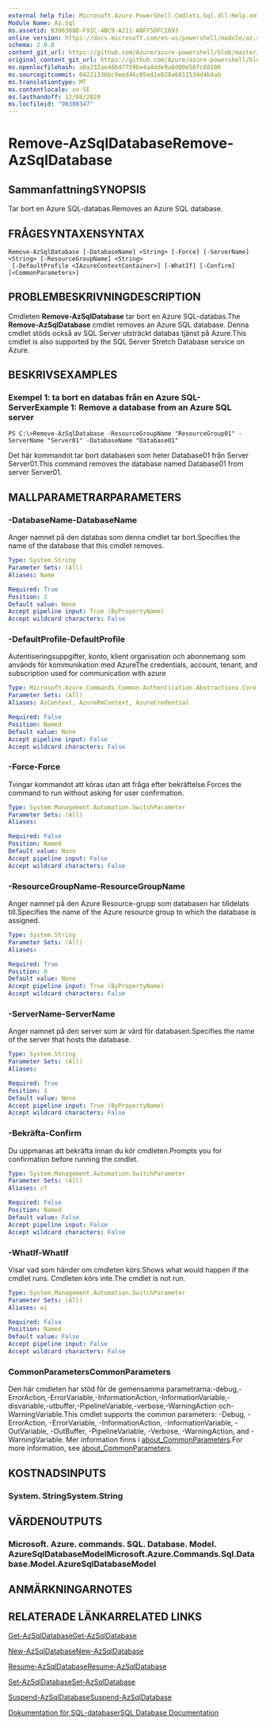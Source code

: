 ```yaml
---
external help file: Microsoft.Azure.PowerShell.Cmdlets.Sql.dll-Help.xml
Module Name: Az.Sql
ms.assetid: B396388D-F91C-4BC9-A211-ABFF5DFC1693
online version: https://docs.microsoft.com/en-us/powershell/module/az.sql/remove-azsqldatabase
schema: 2.0.0
content_git_url: https://github.com/Azure/azure-powershell/blob/master/src/Sql/Sql/help/Remove-AzSqlDatabase.md
original_content_git_url: https://github.com/Azure/azure-powershell/blob/master/src/Sql/Sql/help/Remove-AzSqlDatabase.md
ms.openlocfilehash: a0a232ae48b47759be4a4dde9a8d80e56fc88106
ms.sourcegitcommit: 04221336bc9eed46c05ed1e828a6811534d4b4ab
ms.translationtype: MT
ms.contentlocale: sv-SE
ms.lasthandoff: 12/08/2020
ms.locfileid: "98388347"
---
```

# <span data-ttu-id="0bb4d-101">Remove-AzSqlDatabase</span><span class="sxs-lookup"><span data-stu-id="0bb4d-101">Remove-AzSqlDatabase</span></span>

## <span data-ttu-id="0bb4d-102">Sammanfattning</span><span class="sxs-lookup"><span data-stu-id="0bb4d-102">SYNOPSIS</span></span>
<span data-ttu-id="0bb4d-103">Tar bort en Azure SQL-databas.</span><span class="sxs-lookup"><span data-stu-id="0bb4d-103">Removes an Azure SQL database.</span></span>

## <span data-ttu-id="0bb4d-104">FRÅGESYNTAXEN</span><span class="sxs-lookup"><span data-stu-id="0bb4d-104">SYNTAX</span></span>

```
Remove-AzSqlDatabase [-DatabaseName] <String> [-Force] [-ServerName] <String> [-ResourceGroupName] <String>
 [-DefaultProfile <IAzureContextContainer>] [-WhatIf] [-Confirm] [<CommonParameters>]
```

## <span data-ttu-id="0bb4d-105">PROBLEMBESKRIVNING</span><span class="sxs-lookup"><span data-stu-id="0bb4d-105">DESCRIPTION</span></span>
<span data-ttu-id="0bb4d-106">Cmdleten **Remove-AzSqlDatabase** tar bort en Azure SQL-databas.</span><span class="sxs-lookup"><span data-stu-id="0bb4d-106">The **Remove-AzSqlDatabase** cmdlet removes an Azure SQL database.</span></span>
<span data-ttu-id="0bb4d-107">Denna cmdlet stöds också av SQL Server utsträckt databas tjänst på Azure.</span><span class="sxs-lookup"><span data-stu-id="0bb4d-107">This cmdlet is also supported by the SQL Server Stretch Database service on Azure.</span></span>

## <span data-ttu-id="0bb4d-108">BESKRIVS</span><span class="sxs-lookup"><span data-stu-id="0bb4d-108">EXAMPLES</span></span>

### <span data-ttu-id="0bb4d-109">Exempel 1: ta bort en databas från en Azure SQL-Server</span><span class="sxs-lookup"><span data-stu-id="0bb4d-109">Example 1: Remove a database from an Azure SQL server</span></span>
```
PS C:\>Remove-AzSqlDatabase -ResourceGroupName "ResourceGroup01" -ServerName "Server01" -DatabaseName "Database01"
```

<span data-ttu-id="0bb4d-110">Det här kommandot tar bort databasen som heter Database01 från Server Server01.</span><span class="sxs-lookup"><span data-stu-id="0bb4d-110">This command removes the database named Database01 from server Server01.</span></span>

## <span data-ttu-id="0bb4d-111">MALLPARAMETRAR</span><span class="sxs-lookup"><span data-stu-id="0bb4d-111">PARAMETERS</span></span>

### <span data-ttu-id="0bb4d-112">-DatabaseName</span><span class="sxs-lookup"><span data-stu-id="0bb4d-112">-DatabaseName</span></span>
<span data-ttu-id="0bb4d-113">Anger namnet på den databas som denna cmdlet tar bort.</span><span class="sxs-lookup"><span data-stu-id="0bb4d-113">Specifies the name of the database that this cmdlet removes.</span></span>

```yaml
Type: System.String
Parameter Sets: (All)
Aliases: Name

Required: True
Position: 2
Default value: None
Accept pipeline input: True (ByPropertyName)
Accept wildcard characters: False
```

### <span data-ttu-id="0bb4d-114">-DefaultProfile</span><span class="sxs-lookup"><span data-stu-id="0bb4d-114">-DefaultProfile</span></span>
<span data-ttu-id="0bb4d-115">Autentiseringsuppgifter, konto, klient organisation och abonnemang som används för kommunikation med Azure</span><span class="sxs-lookup"><span data-stu-id="0bb4d-115">The credentials, account, tenant, and subscription used for communication with azure</span></span>

```yaml
Type: Microsoft.Azure.Commands.Common.Authentication.Abstractions.Core.IAzureContextContainer
Parameter Sets: (All)
Aliases: AzContext, AzureRmContext, AzureCredential

Required: False
Position: Named
Default value: None
Accept pipeline input: False
Accept wildcard characters: False
```

### <span data-ttu-id="0bb4d-116">-Force</span><span class="sxs-lookup"><span data-stu-id="0bb4d-116">-Force</span></span>
<span data-ttu-id="0bb4d-117">Tvingar kommandot att köras utan att fråga efter bekräftelse.</span><span class="sxs-lookup"><span data-stu-id="0bb4d-117">Forces the command to run without asking for user confirmation.</span></span>

```yaml
Type: System.Management.Automation.SwitchParameter
Parameter Sets: (All)
Aliases:

Required: False
Position: Named
Default value: None
Accept pipeline input: False
Accept wildcard characters: False
```

### <span data-ttu-id="0bb4d-118">-ResourceGroupName</span><span class="sxs-lookup"><span data-stu-id="0bb4d-118">-ResourceGroupName</span></span>
<span data-ttu-id="0bb4d-119">Anger namnet på den Azure Resource-grupp som databasen har tilldelats till.</span><span class="sxs-lookup"><span data-stu-id="0bb4d-119">Specifies the name of the Azure resource group to which the database is assigned.</span></span>

```yaml
Type: System.String
Parameter Sets: (All)
Aliases:

Required: True
Position: 0
Default value: None
Accept pipeline input: True (ByPropertyName)
Accept wildcard characters: False
```

### <span data-ttu-id="0bb4d-120">-ServerName</span><span class="sxs-lookup"><span data-stu-id="0bb4d-120">-ServerName</span></span>
<span data-ttu-id="0bb4d-121">Anger namnet på den server som är värd för databasen.</span><span class="sxs-lookup"><span data-stu-id="0bb4d-121">Specifies the name of the server that hosts the database.</span></span>

```yaml
Type: System.String
Parameter Sets: (All)
Aliases:

Required: True
Position: 1
Default value: None
Accept pipeline input: True (ByPropertyName)
Accept wildcard characters: False
```

### <span data-ttu-id="0bb4d-122">-Bekräfta</span><span class="sxs-lookup"><span data-stu-id="0bb4d-122">-Confirm</span></span>
<span data-ttu-id="0bb4d-123">Du uppmanas att bekräfta innan du kör cmdleten.</span><span class="sxs-lookup"><span data-stu-id="0bb4d-123">Prompts you for confirmation before running the cmdlet.</span></span>

```yaml
Type: System.Management.Automation.SwitchParameter
Parameter Sets: (All)
Aliases: cf

Required: False
Position: Named
Default value: False
Accept pipeline input: False
Accept wildcard characters: False
```

### <span data-ttu-id="0bb4d-124">-WhatIf</span><span class="sxs-lookup"><span data-stu-id="0bb4d-124">-WhatIf</span></span>
<span data-ttu-id="0bb4d-125">Visar vad som händer om cmdleten körs.</span><span class="sxs-lookup"><span data-stu-id="0bb4d-125">Shows what would happen if the cmdlet runs.</span></span>
<span data-ttu-id="0bb4d-126">Cmdleten körs inte.</span><span class="sxs-lookup"><span data-stu-id="0bb4d-126">The cmdlet is not run.</span></span>

```yaml
Type: System.Management.Automation.SwitchParameter
Parameter Sets: (All)
Aliases: wi

Required: False
Position: Named
Default value: False
Accept pipeline input: False
Accept wildcard characters: False
```

### <span data-ttu-id="0bb4d-127">CommonParameters</span><span class="sxs-lookup"><span data-stu-id="0bb4d-127">CommonParameters</span></span>
<span data-ttu-id="0bb4d-128">Den här cmdleten har stöd för de gemensamma parametrarna:-debug,-ErrorAction,-ErrorVariable,-InformationAction,-InformationVariable,-disvariable,-utbuffer,-PipelineVariable,-verbose,-WarningAction och-WarningVariable.</span><span class="sxs-lookup"><span data-stu-id="0bb4d-128">This cmdlet supports the common parameters: -Debug, -ErrorAction, -ErrorVariable, -InformationAction, -InformationVariable, -OutVariable, -OutBuffer, -PipelineVariable, -Verbose, -WarningAction, and -WarningVariable.</span></span> <span data-ttu-id="0bb4d-129">Mer information finns i [about_CommonParameters](http://go.microsoft.com/fwlink/?LinkID=113216).</span><span class="sxs-lookup"><span data-stu-id="0bb4d-129">For more information, see [about_CommonParameters](http://go.microsoft.com/fwlink/?LinkID=113216).</span></span>

## <span data-ttu-id="0bb4d-130">KOSTNADS</span><span class="sxs-lookup"><span data-stu-id="0bb4d-130">INPUTS</span></span>

### <span data-ttu-id="0bb4d-131">System. String</span><span class="sxs-lookup"><span data-stu-id="0bb4d-131">System.String</span></span>

## <span data-ttu-id="0bb4d-132">VÄRDEN</span><span class="sxs-lookup"><span data-stu-id="0bb4d-132">OUTPUTS</span></span>

### <span data-ttu-id="0bb4d-133">Microsoft. Azure. commands. SQL. Database. Model. AzureSqlDatabaseModel</span><span class="sxs-lookup"><span data-stu-id="0bb4d-133">Microsoft.Azure.Commands.Sql.Database.Model.AzureSqlDatabaseModel</span></span>

## <span data-ttu-id="0bb4d-134">ANMÄRKNINGAR</span><span class="sxs-lookup"><span data-stu-id="0bb4d-134">NOTES</span></span>

## <span data-ttu-id="0bb4d-135">RELATERADE LÄNKAR</span><span class="sxs-lookup"><span data-stu-id="0bb4d-135">RELATED LINKS</span></span>

[<span data-ttu-id="0bb4d-136">Get-AzSqlDatabase</span><span class="sxs-lookup"><span data-stu-id="0bb4d-136">Get-AzSqlDatabase</span></span>](./Get-AzSqlDatabase.md)

[<span data-ttu-id="0bb4d-137">New-AzSqlDatabase</span><span class="sxs-lookup"><span data-stu-id="0bb4d-137">New-AzSqlDatabase</span></span>](./New-AzSqlDatabase.md)

[<span data-ttu-id="0bb4d-138">Resume-AzSqlDatabase</span><span class="sxs-lookup"><span data-stu-id="0bb4d-138">Resume-AzSqlDatabase</span></span>](./Resume-AzSqlDatabase.md)

[<span data-ttu-id="0bb4d-139">Set-AzSqlDatabase</span><span class="sxs-lookup"><span data-stu-id="0bb4d-139">Set-AzSqlDatabase</span></span>](./Set-AzSqlDatabase.md)

[<span data-ttu-id="0bb4d-140">Suspend-AzSqlDatabase</span><span class="sxs-lookup"><span data-stu-id="0bb4d-140">Suspend-AzSqlDatabase</span></span>](./Suspend-AzSqlDatabase.md)

[<span data-ttu-id="0bb4d-141">Dokumentation för SQL-databaser</span><span class="sxs-lookup"><span data-stu-id="0bb4d-141">SQL Database Documentation</span></span>](https://docs.microsoft.com/azure/sql-database/)


